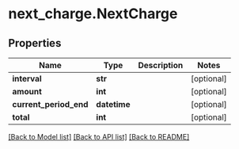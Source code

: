 # next_charge.NextCharge

## Properties
Name | Type | Description | Notes
------------ | ------------- | ------------- | -------------
**interval** | **str** |  | [optional] 
**amount** | **int** |  | [optional] 
**current_period_end** | **datetime** |  | [optional] 
**total** | **int** |  | [optional] 

[[Back to Model list]](../README.md#documentation-for-models) [[Back to API list]](../README.md#documentation-for-api-endpoints) [[Back to README]](../README.md)


